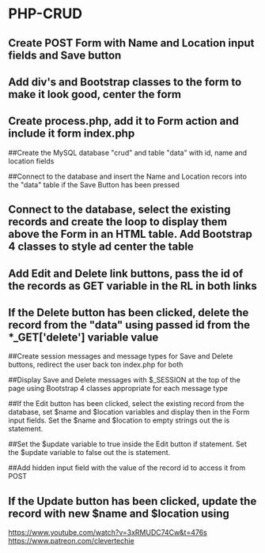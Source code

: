 # PHP-CRUD

## Create POST Form with Name and Location input fields and Save button

## Add div's and Bootstrap classes to the form to make it look good, center the form

## Create process.php, add it to Form action and include it form index.php

##Create the MySQL database "crud" and table "data" with id, name and location fields

##Connect to the database and insert the Name and Location recors into the "data" table if the Save Button has been pressed

## Connect to the database, select the existing records and create the loop to display them above the Form in an HTML table. Add Bootstrap 4 classes to style ad center the table

## Add Edit and Delete link buttons, pass the id of the records as GET variable in the RL in both links

## If the Delete button has been clicked, delete the record from the "data" using passed id from the *_GET['delete'] variable value

##Create session messages and message types for Save and Delete buttons, redirect the user back ton index.php for both

##Display Save and Delete messages with $_SESSION at the top of the page using Bootstrap 4 classes appropriate for each message type 

##If the Edit button has been clicked, select the existing record from the database, set $name and $location variables and display then in the Form input fields. Set the $name and $location to empty strings out the is statement. 

##Set the $update variable to true inside the Edit button if statement. Set the $update variable to false out the is statement. 

##Add hidden input field with the value of the record id to access it from POST

## If the Update button has been clicked, update the record with new $name and $location using


https://www.youtube.com/watch?v=3xRMUDC74Cw&t=476s
https://www.patreon.com/clevertechie